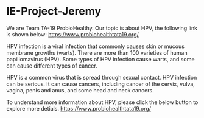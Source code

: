 # IE-Project-Jeremy
We are Team TA-19 ProbioHealthy. Our topic is about HPV, the following link is shown below:
https://www.probiohealthtata19.org/

HPV infection is a viral infection that commonly causes skin or mucous membrane growths (warts). There are more than 100 varieties of human papillomavirus (HPV). Some types of HPV infection cause warts, and some can cause different types of cancer.

HPV is a common virus that is spread through sexual contact. HPV infection can be serious. It can cause cancers, including cancer of the cervix, vulva, vagina, penis and anus, and some head and neck cancers.

To understand more information about HPV, please click the below button to explore more detials.
https://www.probiohealthtata19.org/
